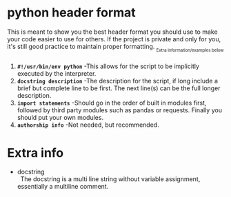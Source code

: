 # python header format
This is meant to show you the best header format you should use to make your code easier to use for others. If the project is private and only for you, it's still good practice to maintain proper formatting.
<sub><sub>Extra information/examples below</sub></sub>
#####
 1. **`#!/usr/bin/env python`**
-This allows for the script to be implicitly executed by the interpreter.
 2. **`docstring description`**
 -The description for the script, if long include a brief but complete line to be first. The next line(s) can be the full longer description.
 3. **`import statements`**
 -Should go in the order of built in modules first, followed by third party modules such as pandas or requests. Finally you should put your own modules.
 4. **`authorship info`**
 -Not needed, but recommended.
&nbsp;
 # Extra info
  - docstring\
&ensp;The docstring is a multi line string without variable assignment, essentially a multiline comment.
